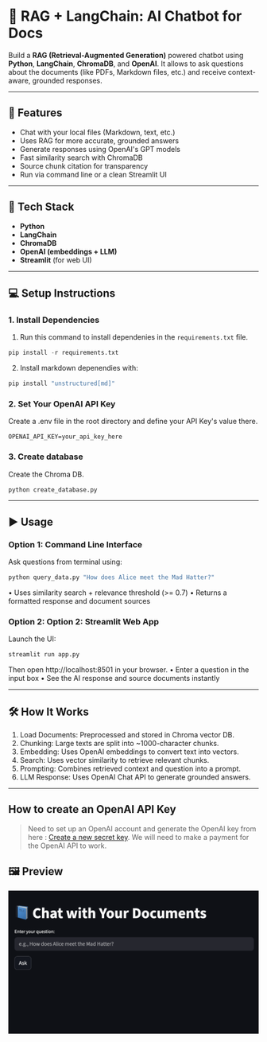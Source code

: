 # 🧠 RAG + LangChain: AI Chatbot for Docs

Build a **RAG (Retrieval-Augmented Generation)** powered chatbot using **Python**, **LangChain**, **ChromaDB**, and **OpenAI**. It allows to ask questions about the documents (like PDFs, Markdown files, etc.) and receive context-aware, grounded responses.

---

## 🚀 Features

- Chat with your local files (Markdown, text, etc.)
- Uses RAG for more accurate, grounded answers
- Generate responses using OpenAI's GPT models
- Fast similarity search with ChromaDB
- Source chunk citation for transparency
- Run via command line or a clean Streamlit UI

---

## 🧰 Tech Stack

- **Python**
- **LangChain**
- **ChromaDB**
- **OpenAI (embeddings + LLM)**
- **Streamlit** (for web UI)

---

## 💻 Setup Instructions

### 1. Install Dependencies

1. Run this command to install dependenies in the `requirements.txt` file.

```python
pip install -r requirements.txt
```

2. Install markdown depenendies with:

```python
pip install "unstructured[md]"
```

### 2. Set Your OpenAI API Key

Create a .env file in the root directory and define your API Key's value there.

```.env
OPENAI_API_KEY=your_api_key_here
```

### 3. Create database

Create the Chroma DB.

```python
python create_database.py
```

---

## ▶️ Usage

### Option 1: Command Line Interface

Ask questions from terminal using:

```bash
python query_data.py "How does Alice meet the Mad Hatter?"
```

• Uses similarity search + relevance threshold (>= 0.7)
• Returns a formatted response and document sources

### Option 2: Option 2: Streamlit Web App

Launch the UI:

```bash
streamlit run app.py
```

Then open http://localhost:8501 in your browser.
• Enter a question in the input box
• See the AI response and source documents instantly

---

## 🛠️ How It Works

1. Load Documents: Preprocessed and stored in Chroma vector DB.
2. Chunking: Large texts are split into ~1000-character chunks.
3. Embedding: Uses OpenAI embeddings to convert text into vectors.
4. Search: Uses vector similarity to retrieve relevant chunks.
5. Prompting: Combines retrieved context and question into a prompt.
6. LLM Response: Uses OpenAI Chat API to generate grounded answers.

---

## How to create an OpenAI API Key

> Need to set up an OpenAI account and generate the OpenAI key from here : [Create a new secret key](https://platform.openai.com/api-keys). We will need to make a payment for the OpenAI API to work.

## 🖼️ Preview

![Landing Page](https://github.com/sarmishra/Python-RAG-Chatbot/blob/main/AI_Chatbot_UI.png)
